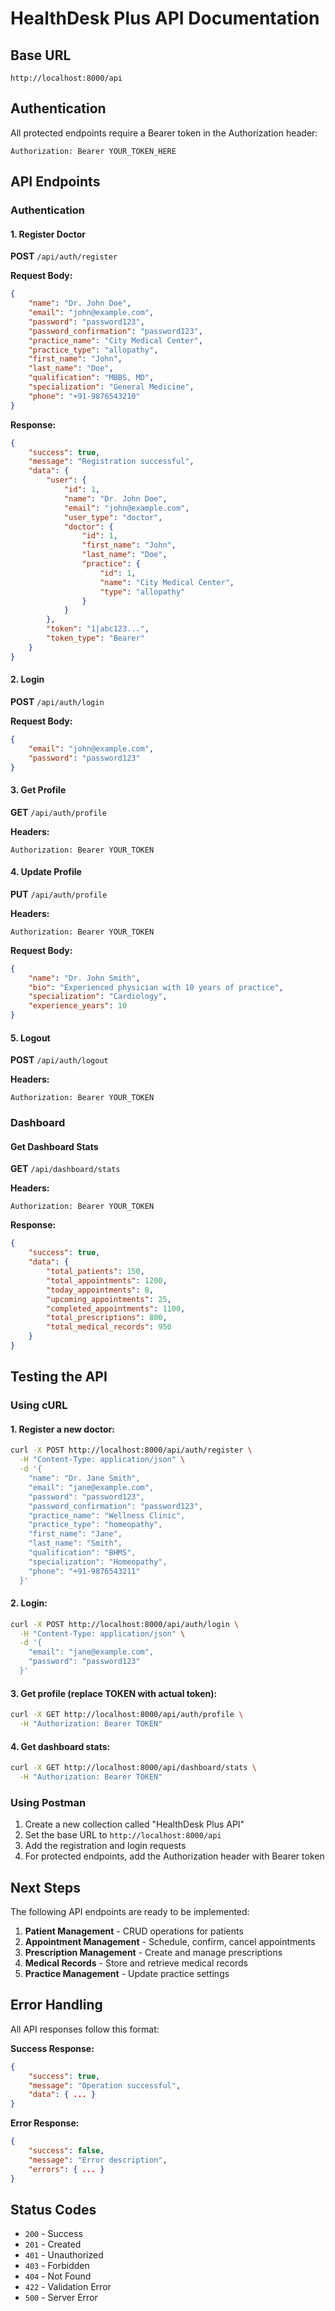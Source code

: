 # HealthDesk Plus API Documentation

## Base URL
```
http://localhost:8000/api
```

## Authentication
All protected endpoints require a Bearer token in the Authorization header:
```
Authorization: Bearer YOUR_TOKEN_HERE
```

## API Endpoints

### Authentication

#### 1. Register Doctor
**POST** `/api/auth/register`

**Request Body:**
```json
{
    "name": "Dr. John Doe",
    "email": "john@example.com",
    "password": "password123",
    "password_confirmation": "password123",
    "practice_name": "City Medical Center",
    "practice_type": "allopathy",
    "first_name": "John",
    "last_name": "Doe",
    "qualification": "MBBS, MD",
    "specialization": "General Medicine",
    "phone": "+91-9876543210"
}
```

**Response:**
```json
{
    "success": true,
    "message": "Registration successful",
    "data": {
        "user": {
            "id": 1,
            "name": "Dr. John Doe",
            "email": "john@example.com",
            "user_type": "doctor",
            "doctor": {
                "id": 1,
                "first_name": "John",
                "last_name": "Doe",
                "practice": {
                    "id": 1,
                    "name": "City Medical Center",
                    "type": "allopathy"
                }
            }
        },
        "token": "1|abc123...",
        "token_type": "Bearer"
    }
}
```

#### 2. Login
**POST** `/api/auth/login`

**Request Body:**
```json
{
    "email": "john@example.com",
    "password": "password123"
}
```

#### 3. Get Profile
**GET** `/api/auth/profile`

**Headers:**
```
Authorization: Bearer YOUR_TOKEN
```

#### 4. Update Profile
**PUT** `/api/auth/profile`

**Headers:**
```
Authorization: Bearer YOUR_TOKEN
```

**Request Body:**
```json
{
    "name": "Dr. John Smith",
    "bio": "Experienced physician with 10 years of practice",
    "specialization": "Cardiology",
    "experience_years": 10
}
```

#### 5. Logout
**POST** `/api/auth/logout`

**Headers:**
```
Authorization: Bearer YOUR_TOKEN
```

### Dashboard

#### Get Dashboard Stats
**GET** `/api/dashboard/stats`

**Headers:**
```
Authorization: Bearer YOUR_TOKEN
```

**Response:**
```json
{
    "success": true,
    "data": {
        "total_patients": 150,
        "total_appointments": 1200,
        "today_appointments": 8,
        "upcoming_appointments": 25,
        "completed_appointments": 1100,
        "total_prescriptions": 800,
        "total_medical_records": 950
    }
}
```

## Testing the API

### Using cURL

#### 1. Register a new doctor:
```bash
curl -X POST http://localhost:8000/api/auth/register \
  -H "Content-Type: application/json" \
  -d '{
    "name": "Dr. Jane Smith",
    "email": "jane@example.com",
    "password": "password123",
    "password_confirmation": "password123",
    "practice_name": "Wellness Clinic",
    "practice_type": "homeopathy",
    "first_name": "Jane",
    "last_name": "Smith",
    "qualification": "BHMS",
    "specialization": "Homeopathy",
    "phone": "+91-9876543211"
  }'
```

#### 2. Login:
```bash
curl -X POST http://localhost:8000/api/auth/login \
  -H "Content-Type: application/json" \
  -d '{
    "email": "jane@example.com",
    "password": "password123"
  }'
```

#### 3. Get profile (replace TOKEN with actual token):
```bash
curl -X GET http://localhost:8000/api/auth/profile \
  -H "Authorization: Bearer TOKEN"
```

#### 4. Get dashboard stats:
```bash
curl -X GET http://localhost:8000/api/dashboard/stats \
  -H "Authorization: Bearer TOKEN"
```

### Using Postman

1. Create a new collection called "HealthDesk Plus API"
2. Set the base URL to `http://localhost:8000/api`
3. Add the registration and login requests
4. For protected endpoints, add the Authorization header with Bearer token

## Next Steps

The following API endpoints are ready to be implemented:

1. **Patient Management** - CRUD operations for patients
2. **Appointment Management** - Schedule, confirm, cancel appointments
3. **Prescription Management** - Create and manage prescriptions
4. **Medical Records** - Store and retrieve medical records
5. **Practice Management** - Update practice settings

## Error Handling

All API responses follow this format:

**Success Response:**
```json
{
    "success": true,
    "message": "Operation successful",
    "data": { ... }
}
```

**Error Response:**
```json
{
    "success": false,
    "message": "Error description",
    "errors": { ... }
}
```

## Status Codes

- `200` - Success
- `201` - Created
- `401` - Unauthorized
- `403` - Forbidden
- `404` - Not Found
- `422` - Validation Error
- `500` - Server Error

